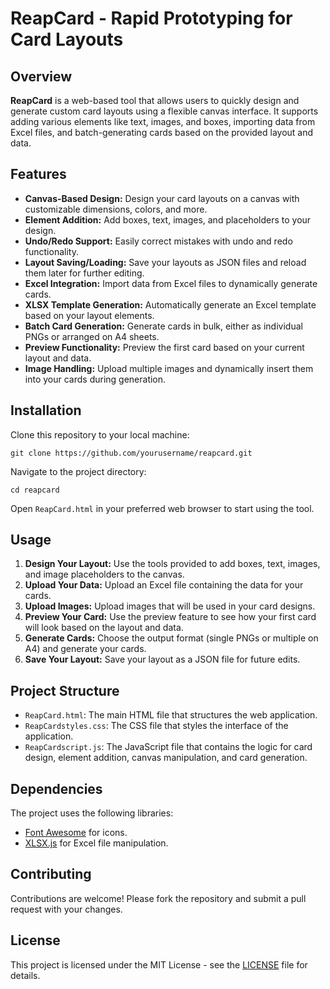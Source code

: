 <h1>ReapCard - Rapid Prototyping for Card Layouts</h1>

<h2>Overview</h2>

<p><strong>ReapCard</strong> is a web-based tool that allows users to quickly design and generate custom card layouts using a flexible canvas interface. It supports adding various elements like text, images, and boxes, importing data from Excel files, and batch-generating cards based on the provided layout and data.</p>

<h2>Features</h2>

<ul>
    <li><strong>Canvas-Based Design:</strong> Design your card layouts on a canvas with customizable dimensions, colors, and more.</li>
    <li><strong>Element Addition:</strong> Add boxes, text, images, and placeholders to your design.</li>
    <li><strong>Undo/Redo Support:</strong> Easily correct mistakes with undo and redo functionality.</li>
    <li><strong>Layout Saving/Loading:</strong> Save your layouts as JSON files and reload them later for further editing.</li>
    <li><strong>Excel Integration:</strong> Import data from Excel files to dynamically generate cards.</li>
    <li><strong>XLSX Template Generation:</strong> Automatically generate an Excel template based on your layout elements.</li>
    <li><strong>Batch Card Generation:</strong> Generate cards in bulk, either as individual PNGs or arranged on A4 sheets.</li>
    <li><strong>Preview Functionality:</strong> Preview the first card based on your current layout and data.</li>
    <li><strong>Image Handling:</strong> Upload multiple images and dynamically insert them into your cards during generation.</li>
</ul>

<h2>Installation</h2>

<p>Clone this repository to your local machine:</p>

<pre><code>git clone https://github.com/yourusername/reapcard.git</code></pre>

<p>Navigate to the project directory:</p>

<pre><code>cd reapcard</code></pre>

<p>Open <code>ReapCard.html</code> in your preferred web browser to start using the tool.</p>

<h2>Usage</h2>

<ol>
    <li><strong>Design Your Layout:</strong> Use the tools provided to add boxes, text, images, and image placeholders to the canvas.</li>
    <li><strong>Upload Your Data:</strong> Upload an Excel file containing the data for your cards.</li>
    <li><strong>Upload Images:</strong> Upload images that will be used in your card designs.</li>
    <li><strong>Preview Your Card:</strong> Use the preview feature to see how your first card will look based on the layout and data.</li>
    <li><strong>Generate Cards:</strong> Choose the output format (single PNGs or multiple on A4) and generate your cards.</li>
    <li><strong>Save Your Layout:</strong> Save your layout as a JSON file for future edits.</li>
</ol>

<h2>Project Structure</h2>

<ul>
    <li><code>ReapCard.html</code>: The main HTML file that structures the web application.</li>
    <li><code>ReapCardstyles.css</code>: The CSS file that styles the interface of the application.</li>
    <li><code>ReapCardscript.js</code>: The JavaScript file that contains the logic for card design, element addition, canvas manipulation, and card generation.</li>
</ul>

<h2>Dependencies</h2>

<p>The project uses the following libraries:</p>
<ul>
    <li><a href="https://cdnjs.cloudflare.com/ajax/libs/font-awesome/6.4.0/css/all.min.css">Font Awesome</a> for icons.</li>
    <li><a href="https://cdnjs.cloudflare.com/ajax/libs/xlsx/0.16.9/xlsx.full.min.js">XLSX.js</a> for Excel file manipulation.</li>
</ul>

<h2>Contributing</h2>

<p>Contributions are welcome! Please fork the repository and submit a pull request with your changes.</p>

<h2>License</h2>

<p>This project is licensed under the MIT License - see the <a href="LICENSE">LICENSE</a> file for details.</p>
